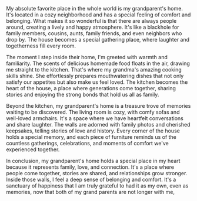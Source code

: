 
My absolute favorite place in the whole world is my grandparent's home. It's located in a cozy neighborhood and has a special feeling of comfort and belonging. What makes it so wonderful is that there are always people around, creating a lively and happy atmosphere. It's like a blackhole for family members, cousins, aunts, family friends, and even neighbors who drop by. The house becomes a special gathering place, where laughter and togetherness fill every room.

The moment I step inside their home, I'm greeted with warmth and familiarity. The scents of delicious homemade food floats in the air, drawing me straight to the kitchen. That's where my grandma's amazing cooking skills shine. She effortlessly prepares mouthwatering dishes that not only satisfy our appetites but also make us feel loved. The kitchen becomes the heart of the house, a place where generations come together, sharing stories and enjoying the strong bonds that hold us all as family.

Beyond the kitchen, my grandparent's home is a treasure trove of memories waiting to be discovered. The living room is cozy, with comfy sofas and well-loved armchairs. It's a space where we have heartfelt conversations and share laughter. The walls are adorned with family photos and cherished keepsakes, telling stories of love and history. Every corner of the house holds a special memory, and each piece of furniture reminds us of the countless gatherings, celebrations, and moments of comfort we've experienced together.

In conclusion, my grandparent's home holds a special place in my heart because it represents family, love, and connection. It's a place where people come together, stories are shared, and relationships grow stronger. Inside those walls, I feel a deep sense of belonging and comfort. It's a sanctuary of happiness that I am truly grateful to had it as my own, even as memories, now that both of my grand parents are not longer with me,